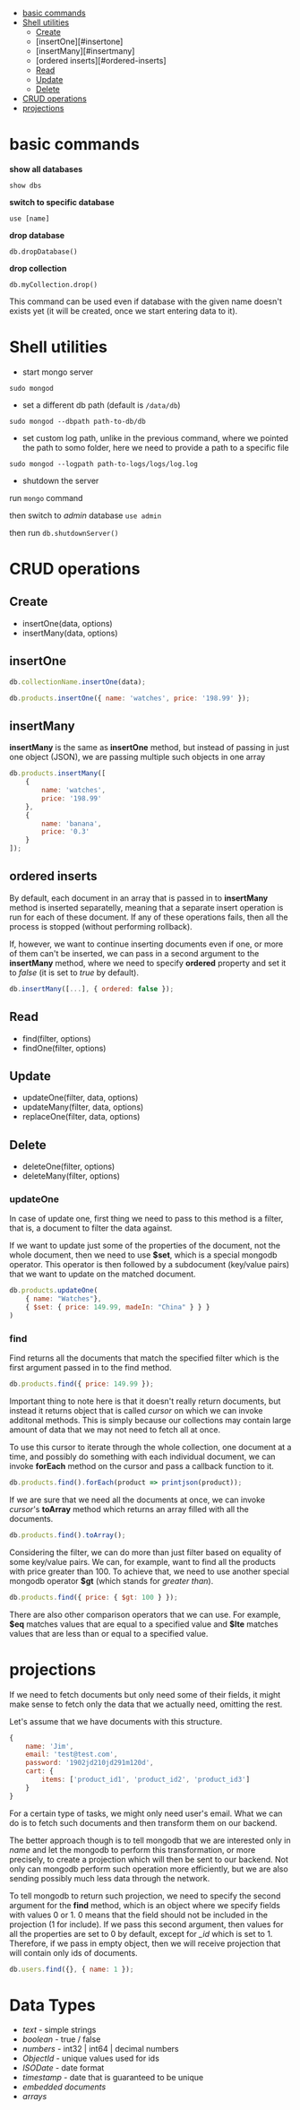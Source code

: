 -   [basic commands](#basic-commands)
-   [Shell utilities](#shell-utilities)
    -   [Create](#create)
    -   [insertOne][#insertone]
    -   [insertMany][#insertmany]
    -   [ordered inserts][#ordered-inserts]
    -   [Read](#read)
    -   [Update](#update)
    -   [Delete](#delete)
-   [CRUD operations](#crud-operations)
-   [projections](#projections)

# basic commands

**show all databases**

```
show dbs
```

**switch to specific database**

```
use [name]
```

**drop database**

```
db.dropDatabase()
```

**drop collection**

```
db.myCollection.drop()
```

This command can be used even if database with the given name doesn't exists yet (it will be created, once we start entering data to it).

# Shell utilities

-   start mongo server

```
sudo mongod
```

-   set a different db path (default is `/data/db`)

```
sudo mongod --dbpath path-to-db/db
```

-   set custom log path, unlike in the previous command, where we pointed the path to somo folder, here we need to provide a path to a specific file

```
sudo mongod --logpath path-to-logs/logs/log.log
```

-   shutdown the server

run `mongo` command

then switch to _admin_ database `use admin`

then run `db.shutdownServer()`

# CRUD operations

## Create

-   insertOne(data, options)
-   insertMany(data, options)

## insertOne

```javascript
db.collectionName.insertOne(data);
```

```javascript
db.products.insertOne({ name: 'watches', price: '198.99' });
```

## insertMany

**insertMany** is the same as **insertOne** method, but instead of passing in just one object (JSON), we are passing multiple such objects in one array

```javascript
db.products.insertMany([
    {
        name: 'watches',
        price: '198.99'
    },
    {
        name: 'banana',
        price: '0.3'
    }
]);
```

## ordered inserts

By default, each document in an array that is passed in to **insertMany** method is inserted separatelly, meaning that a separate insert operation is run for each of these document. If any of these operations fails, then all the process is stopped (without performing rollback).

If, however, we want to continue inserting documents even if one, or more of them can't be inserted, we can pass in a second argument to the **insertMany** method, where we need to specify **ordered** property and set it to _false_ (it is set to _true_ by default).

```javascript
db.insertMany([...], { ordered: false });
```

## Read

-   find(filter, options)
-   findOne(filter, options)

## Update

-   updateOne(filter, data, options)
-   updateMany(filter, data, options)
-   replaceOne(filter, data, options)

## Delete

-   deleteOne(filter, options)
-   deleteMany(filter, options)

### updateOne

In case of update one, first thing we need to pass to this method is a filter, that is, a document to filter the data against.

If we want to update just some of the properties of the document, not the whole document, then we need to use **\$set**, which is a special mongodb operator. This operator is then followed by a subdocument (key/value pairs) that we want to update on the matched document.

```javascript
db.products.updateOne(
    { name: "Watches"},
    { $set: { price: 149.99, madeIn: "China" } } }
)
```

### find

Find returns all the documents that match the specified filter which is the first argument passed in to the find method.

```javascript
db.products.find({ price: 149.99 });
```

Important thing to note here is that it doesn't really return documents, but instead it returns object that is called _cursor_ on which we can invoke additonal methods.
This is simply because our collections may contain large amount of data that we may not need to fetch all at once.

To use this cursor to iterate through the whole collection, one document at a time, and possibly do something with each individual document, we can invoke **forEach** method on the cursor and pass a callback function to it.

```javascript
db.products.find().forEach(product => printjson(product));
```

If we are sure that we need all the documents at once, we can invoke _cursor_'s **toArray** method which returns an array filled with all the documents.

```javascript
db.products.find().toArray();
```

Considering the filter, we can do more than just filter based on equality of some key/value pairs. We can, for example, want to find all the products with price greater than 100. To achieve that, we need to use another special mongodb operator **\$gt** (which stands for _greater than_).

```javascript
db.products.find({ price: { $gt: 100 } });
```

There are also other comparison operators that we can use. For example, **\$eq** matches values that are equal to a specified value and **\$lte** matches values that are less than or equal to a specified value.

# projections

If we need to fetch documents but only need some of their fields, it might make sense to fetch only the data that we actually need, omitting the rest.

Let's assume that we have documents with this structure.

```javascript
{
    name: 'Jim',
    email: 'test@test.com',
    password: '1902jd210jd291m120d',
    cart: {
        items: ['product_id1', 'product_id2', 'product_id3']
    }
}
```

For a certain type of tasks, we might only need user's email. What we can do is to fetch such documents and then transform them on our backend.

The better approach though is to tell mongodb that we are interested only in _name_ and let the mongodb to perform this transformation, or more precisely, to create a projection which will then be sent to our backend. Not only can mongodb perform such operation more efficiently, but we are also sending possibly much less data through the network.

To tell mongodb to return such projection, we need to specify the second argument for the **find** method, which is an object where we specify fields with values 0 or 1. 0 means that the field should not be included in the projection (1 for include). If we pass this second argument, then values for all the properties are set to 0 by default, except for _\_id_ which is set to 1. Therefore, if we pass in empty object, then we will receive projection that will contain only ids of documents.

```javascript
db.users.find({}, { name: 1 });
```

# Data Types

-   _text_ - simple strings
-   _boolean_ - true / false
-   _numbers_ - int32 | int64 | decimal numbers
-   _ObjectId_ - unique values used for ids
-   _ISODate_ - date format
-   _timestamp_ - date that is guaranteed to be unique
-   _embedded documents_
-   _arrays_
